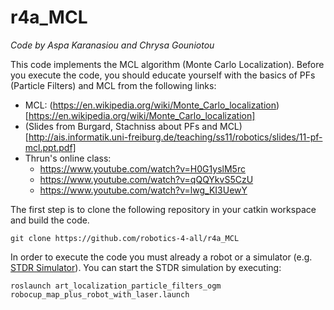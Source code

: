 # r4a_MCL

*Code by Aspa Karanasiou and Chrysa Gouniotou*

This code implements the MCL algorithm (Monte Carlo Localization). Before you execute the code, you should educate yourself with the basics of PFs (Particle Filters) and MCL from the following links:
- MCL: (https://en.wikipedia.org/wiki/Monte_Carlo_localization)[https://en.wikipedia.org/wiki/Monte_Carlo_localization]
- (Slides from Burgard, Stachniss about PFs and MCL)[http://ais.informatik.uni-freiburg.de/teaching/ss11/robotics/slides/11-pf-mcl.ppt.pdf]
- Thrun's online class:
  - https://www.youtube.com/watch?v=H0G1yslM5rc 
  - https://www.youtube.com/watch?v=qQQYkvS5CzU
  - https://www.youtube.com/watch?v=lwg_KI3UewY 

The first step is to clone the following repository in your catkin workspace and build the code.

```
git clone https://github.com/robotics-4-all/r4a_MCL
```

In order to execute the code you must already a robot or  a simulator (e.g. [STDR Simulator](https://github.com/stdr-simulator-ros-pkg/stdr_simulator)). You can start the STDR simulation by executing:

```
roslaunch art_localization_particle_filters_ogm robocup_map_plus_robot_with_laser.launch 
```
